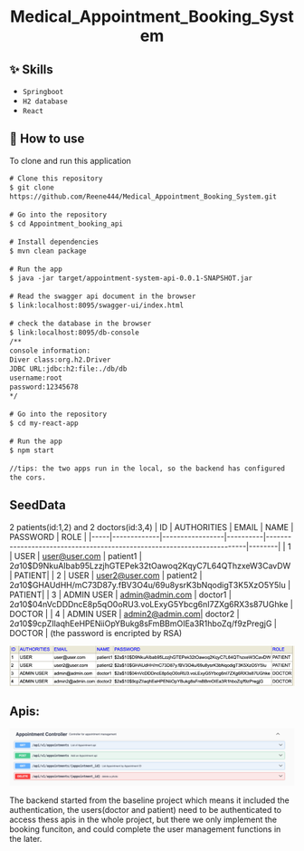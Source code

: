 <h1 align="center">Medical_Appointment_Booking_System</h1>


## :sparkles: Skills
- `Springboot`
- `H2 database`
- `React`
## :book: How to use
To clone and run this application
```
# Clone this repository
$ git clone https://github.com/Reene444/Medical_Appointment_Booking_System.git
 
# Go into the repository
$ cd Appointment_booking_api

# Install dependencies
$ mvn clean package

# Run the app
$ java -jar target/appointment-system-api-0.0.1-SNAPSHOT.jar

# Read the swagger api document in the browser
$ link:localhost:8095/swagger-ui/index.html

# check the database in the browser
$ link:localhost:8095/db-console
/**
console information:
Diver class:org.h2.Driver
JDBC URL:jdbc:h2:file:./db/db
username:root
password:12345678
*/

# Go into the repository
$ cd my-react-app

# Run the app
$ npm start

//tips: the two apps run in the local, so the backend has configured the cors.
```
## SeedData

2 patients(id:1,2) and 2 doctors(id:3,4)
| ID  | AUTHORITIES | EMAIL           | NAME     | PASSWORD                                                               | ROLE   |
|-----|-------------|-----------------|----------|------------------------------------------------------------------------|--------|
| 1   | USER        | user@user.com   | patient1 | $2a$10$D9NkuAIbab95LzzjhGTEPek32tOawoq2KqyC7L64QThzxeW3CavDW           | PATIENT|
| 2   | USER        | user2@user.com  | patient2 | $2a$10$GHAUdHH/mC73D87y.fBV3O4u/69u8ysrK3bNqodigT3K5XzO5Y5Iu           | PATIENT|
| 3   | ADMIN USER  | admin@admin.com | doctor1  | $2a$10$04nVcDDDncE8p5qO0oRU3.voLExyG5Ybcg6nI7ZXg6RX3s87UGhke           | DOCTOR |
| 4   | ADMIN USER  | admin2@admin.com| doctor2  | $2a$10$9cpZIlaqhEeHPENiiOpYBukg8sFmBBmOIEa3R1hboZq/f9zPregjG           | DOCTOR |
(the password is encripted by RSA)

![img_1.png](img_1.png)
## Apis:
![img.png](img.png)

The backend started from the baseline project which means it included the authentication, the users(doctor and patient) need to be authenticated to access thess apis in the whole project,
but there we only implement the booking funciton, and could complete the user management functions in the later.